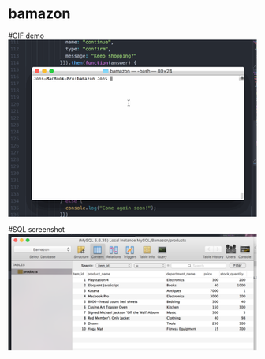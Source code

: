 # bamazon

#GIF demo
![Alt Text](https://github.com/0n11san/bamazon/blob/master/media/demo.gif)

#SQL screenshot
![Alt Text](https://github.com/0n11san/bamazon/blob/master/media/SQL_Pro.png)
